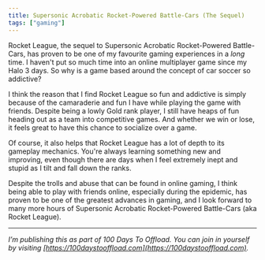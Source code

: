 ```yaml
---
title: Supersonic Acrobatic Rocket-Powered Battle-Cars (The Sequel)
tags: ["gaming"]
---
```


Rocket League, the sequel to Supersonic Acrobatic Rocket-Powered Battle-Cars, has proven to be one of my favourite gaming experiences in a *long* time. I haven't put so much time into an online multiplayer game since my Halo 3 days. So why is a game based around the concept of car soccer so addictive?

I think the reason that I find Rocket League so fun and addictive is simply because of the camaraderie and fun I have while playing the game with friends. Despite being a lowly Gold rank player, I still have heaps of fun heading out as a team into competitive games. And whether we win or lose, it feels great to have this chance to socialize over a game.

Of course, it also helps that Rocket League has a lot of depth to its gameplay mechanics. You're always learning something new and improving, even though there are days when I feel extremely inept and stupid as I tilt and fall down the ranks.

Despite the trolls and abuse that can be found in online gaming, I think being able to play with friends online, especially during the epidemic, has proven to be one of the greatest advances in gaming, and I look forward to many more hours of Supersonic Acrobatic Rocket-Powered Battle-Cars (aka Rocket League).

-----

*I’m publishing this as part of 100 Days To Offload. You can join in yourself by visiting [https://100daystooffload.com](https://100daystooffload.com).*